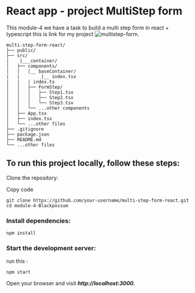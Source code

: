 # React app - project MultiStep form

This module-4 we have a task to build a multi step form in react + typescript 
this is link for my project ![multistep-form](https://profound-fudge-40d4a4.netlify.app/).
```
multi-step-form-react/
├── public/
├── src/
|    |___container/
│   ├── components/
|   |   |__ baseContainer/
|   |        |__ index.tsx
|   |   | index.ts
│   │   ├── FormStep/
│   │   │   ├── Step1.tsx
│   │   │   ├── Step2.tsx
│   │   │   └── Step3.tsx
│   │   └── ...other components
│   ├── App.tsx
│   ├── index.tsx
│   └── ...other files
├── .gitignore
├── package.json
├── README.md
└── ...other files
```
## To run this project locally, follow these steps:

Clone the repository:

Copy code
```
git clone https://github.com/your-username/multi-step-form-react.git
cd module-4-Blackpossum
```
### Install dependencies:

```
npm install
```
### Start the development server:
run this :
```
npm start
```
Open your browser and visit ___http://localhost:3000.___


